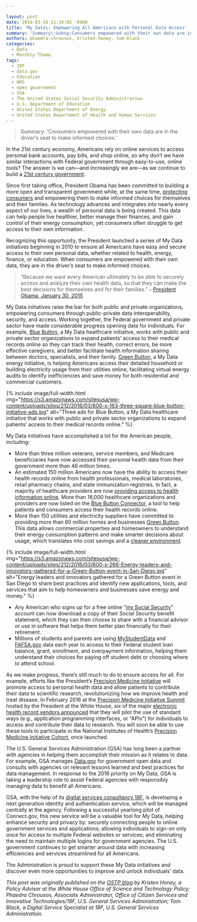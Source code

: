 ```yaml
---

layout: post
date: 2016-03-16 11:10:02 -0400
title: 'My Data\: Empowering All Americans with Personal Data Access'
summary: 'Summary\:&nbsp;Consumers empowered with their own data are in the driver&rsquo;s seat to make informed choices. In the 21st century economy, Americans rely on online services to access personal bank accounts, pay bills, and shop online, so why don&rsquo;t we have similar interactions with Federal government through easy-to-use, online tools? The answer is we can&mdash;and increasingly'
authors: phaedra-chrousos, kristen-honey, tom-black
categories:
  - Data
  - Monthly Theme
tags:
  - 18F
  - data.gov
  - Education
  - HHS
  - open government
  - SSA
  - The United States Social Security Administration
  - U.S. Department of Education
  - United States Department of Energy
  - United States Department of Health and Human Services
---
```


> <div class="field-label">
>   Summary: 'Consumers empowered with their own data are in the driver’s seat to make informed choices.'
> </div>

In the 21st century economy, Americans rely on online services to access personal bank accounts, pay bills, and shop online, so why don’t we have similar interactions with Federal government through easy-to-use, online tools? The answer is we can—and increasingly we are—as we continue to build a [21st century government](https://www.whitehouse.gov/21stcenturygov).

Since first taking office, President Obama has been committed to building a more open and transparent government while, at the same time, [protecting consumers](https://www.whitehouse.gov/the-press-office/2015/01/12/fact-sheet-safeguarding-american-consumers-families) and empowering them to make informed choices for themselves and their families. As technology advances and integrates into nearly every aspect of our lives, a wealth of personal data is being created. This data can help people live healthier, better manage their finances, and gain control of their energy consumption, yet consumers often struggle to get access to their own information.

Recognizing this opportunity, the President launched a series of My Data initiatives beginning in 2010 to ensure all Americans have easy and secure access to their own personal data, whether related to health, energy, finance, or education. When consumers are empowered with their own data, they are in the driver’s seat to make informed choices.

> &#8220;Because we want every American ultimately to be able to securely access and analyze their own health data, so that they can make the best decisions for themselves and for their families.&#8221; &#8211; [President Obama, January 30, 2015](https://www.youtube.com/watch?v=MKiw7yAqqsU&t=15m33s)

My Data initiatives raise the bar for both public and private organizations, empowering consumers through public-private data interoperability, security, and access. Working together, the Federal government and private sector have made considerable progress opening data for individuals. For example, [Blue Button](https://www.healthit.gov/patients-families/your-health-data), a My Data healthcare initiative, works with public and private sector organizations to expand patients’ access to their medical records online so they can track their health, correct errors, be more effective caregivers, and better facilitate health information sharing between doctors, specialists, and their family. [Green Button](http://energy.gov/data/green-button), a My Data energy initiative, is helping Americans access their detailed household or building electricity usage from their utilities online, facilitating virtual energy audits to identify inefficiencies and save money for both residential and commercial customers.


{% include image/full-width.html img="https://s3.amazonaws.com/sitesusa/wp-content/uploads/sites/212/2016/03/600-x-163-three-square-blue-button-initiative-ads.jpg" alt="Three ads for Blue Button, a My Data healthcare initiative that works with public and private sector organizations to expand patients’ access to their medical records online." %}

My Data initiatives have accomplished a lot for the American people, including:

  * ​More than three million veterans, service members, and Medicare beneficiaries have now accessed their personal health data from their government more than 46 million times.
  * An estimated 150 million Americans now have the ability to access their health records online from health professionals, medical laboratories, retail pharmacy chains, and state immunization registries. In fact, a majority of healthcare providers are now [providing access to health information online](https://www.healthit.gov/newsroom/majority-providers-provide-online-access-health-information). More than 16,000 healthcare organizations and providers are now listed on the [Blue Button Connector](http://bluebuttonconnector.healthit.gov/), a tool to help patients and consumers access their health records online.
  * More than 150 utilities and electricity suppliers have committed to providing more than 60 million homes and businesses [Green Button](http://energy.gov/data/green-button). This data allows commercial properties and homeowners to understand their energy consumption patterns and make smarter decisions about usage, which translates into cost savings and a [cleaner environment](https://www.whitehouse.gov/climate-change).


{% include image/full-width.html img="https://s3.amazonaws.com/sitesusa/wp-content/uploads/sites/212/2016/03/600-x-266-Energy-leaders-and-innovators-gathered-for-a-Green-Button-event-in-San-Diego.jpg" alt="Energy leaders and innovators gathered for a Green Button event in San Diego to share best practices and identify new applications, tools, and services that aim to help homeowners and businesses save energy and money." %}

  * Any American who signs up for a free online “[my Social Security](https://www.ssa.gov/myaccount/)” account can now download a copy of their Social Security benefit statement, which they can then choose to share with a financial advisor or use in software that helps them better plan financially for their retirement.
  * Millions of students and parents are using [MyStudentData](https://studentaid.ed.gov/sa/resources/mystudentdata-download) and [FAFSA.gov](https://fafsa.gov/) data each year to access to their Federal student loan balance, grant, enrollment, and overpayment information, helping them understand their choices for paying off student debt or choosing where to attend school.

As we make progress, there’s still much to do to ensure access for all. For example, efforts like the President’s [Precision Medicine Initiative](https://www.whitehouse.gov/precision-medicine) will promote access to personal health data and allow patients to contribute their data to scientific research, revolutionizing how we improve health and treat disease. In February 2016 at the [Precision Medicine Initiative Summit](https://www.whitehouse.gov/blog/2016/02/25/precision-medicine-health-care-tailored-you) hosted by the President at the White House, six of the major [electronic health record vendors announced](https://www.whitehouse.gov/the-press-office/2016/02/25/fact-sheet-obama-administration-announces-key-actions-accelerate) that they will pilot the use of standard ways (e.g., application programming interfaces, or “APIs”) for individuals to access and contribute their data to research. You will soon be able to use these tools to participate in the National Institutes of Health&#8217;s [Precision Medicine Initiative Cohort](http://www.nih.gov/precision-medicine-initiative-cohort-program/precision-medicine-initiative-cohort-program-frequently-asked-questions), once launched.

The U.S. General Services Administration (GSA) has long been a partner with agencies in helping them accomplish their mission as it relates to data. For example, GSA manages [Data.gov](http://www.data.gov/impact/) for government open data and consults with agencies on relevant lessons learned and best practices for data management. In response to the 2016 priority on My Data, GSA is taking a leadership role to assist Federal agencies with responsibly managing data to benefit all Americans.

GSA, with the help of its [digital services consultancy 18F](https://18f.gsa.gov/), is developing a next generation identity and authentication service, which will be managed centrally at the agency. Following a successful yearlong pilot of Connect.gov, this new service will be a valuable tool for My Data, helping enhance security and privacy by: securely connecting people to online government services and applications; allowing individuals to sign-on only once for access to multiple Federal websites or services; and eliminating the need to maintain multiple logins for government agencies. The U.S. government continues to get smarter around data with increasing efficiencies and services streamlined for all Americans.

The Administration is proud to support these My Data initiatives and discover even more opportunities to improve and unlock individuals’ data.

_This post was originally published on the [OSTP blog](https://www.whitehouse.gov/administration/eop/ostp/blog) by Kristen Honey, a Policy Advisor at the White House Office of Science and Technology Policy; Phaedra Chrousos, Associate Administrator, Office of Citizen Services and Innovative Technologies/18F, U.S. General Services Administration; Tom Black, a Digital Service Specialist at 18F, U.S. General Services Administration._